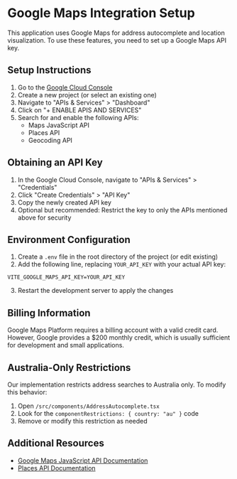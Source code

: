 # Google Maps Integration Setup

This application uses Google Maps for address autocomplete and location visualization. To use these features, you need to set up a Google Maps API key.

## Setup Instructions

1. Go to the [Google Cloud Console](https://console.cloud.google.com/)
2. Create a new project (or select an existing one)
3. Navigate to "APIs & Services" > "Dashboard"
4. Click on "+ ENABLE APIS AND SERVICES"
5. Search for and enable the following APIs:
   - Maps JavaScript API
   - Places API
   - Geocoding API

## Obtaining an API Key

1. In the Google Cloud Console, navigate to "APIs & Services" > "Credentials"
2. Click "Create Credentials" > "API Key"
3. Copy the newly created API key
4. Optional but recommended: Restrict the key to only the APIs mentioned above for security

## Environment Configuration

1. Create a `.env` file in the root directory of the project (or edit existing)
2. Add the following line, replacing `YOUR_API_KEY` with your actual API key:

```
VITE_GOOGLE_MAPS_API_KEY=YOUR_API_KEY
```

3. Restart the development server to apply the changes

## Billing Information

Google Maps Platform requires a billing account with a valid credit card. However, Google provides a $200 monthly credit, which is usually sufficient for development and small applications.

## Australia-Only Restrictions

Our implementation restricts address searches to Australia only. To modify this behavior:

1. Open `/src/components/AddressAutocomplete.tsx`
2. Look for the `componentRestrictions: { country: "au" }` code
3. Remove or modify this restriction as needed

## Additional Resources

- [Google Maps JavaScript API Documentation](https://developers.google.com/maps/documentation/javascript)
- [Places API Documentation](https://developers.google.com/maps/documentation/places/web-service/overview)